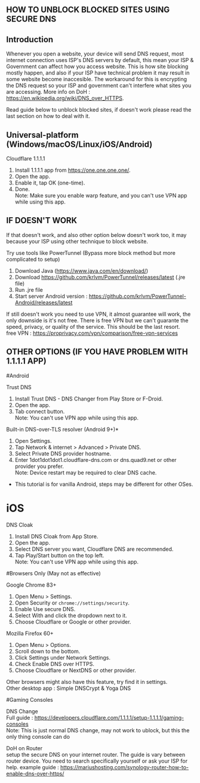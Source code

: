 HOW TO UNBLOCK BLOCKED SITES USING SECURE DNS
-----
 
## Introduction
Whenever you open a website, your device will send DNS request, most internet connection uses ISP's DNS servers by default, this mean your ISP & Government can affect how you access website. This is how site blocking mostly happen, and also if your ISP have technical problem it may result in some website become inaccesible. The workaround for this is encrypting the DNS request so your ISP and government can't interfere what sites you are accessing. More info on DoH : https://en.wikipedia.org/wiki/DNS_over_HTTPS.

Read guide below to unblock blocked sites, if doesn't work please read the last section on how to deal with it.
 
 
## Universal-platform (Windows/macOS/Linux/iOS/Android)
Cloudflare 1.1.1.1
1. Install 1.1.1.1 app from https://one.one.one.one/.
2. Open the app.
3. Enable it, tap OK (one-time).  
4. Done.  
Note: Make sure you enable warp feature, and you can't use VPN app while using this app.  

## IF DOESN'T WORK
If that doesn't work, and also other option below doesn't work too, it may because your ISP using other technique to block website.  
  
Try use tools like PowerTunnel (Bypass more block method but more complicated to setup)  
1. Download Java (https://www.java.com/en/download/)
2. Download https://github.com/krlvm/PowerTunnel/releases/latest (.jre file)
3. Run .jre file
4. Start server
Android version : https://github.com/krlvm/PowerTunnel-Android/releases/latest 
  
If still doesn't work you need to use VPN, it almost guarantee will work, the only downside is it's not free. There is free VPN but we can't guarante the speed, privacy, or quality of the service. This should be the last resort.  
free VPN : https://proprivacy.com/vpn/comparison/free-vpn-services
 
OTHER OPTIONS (IF YOU HAVE PROBLEM WITH 1.1.1.1 APP)
-----

#Android

Trust DNS
1. Install Trust DNS - DNS Changer from Play Store or F-Droid.
2. Open the app.
3. Tab connect button.  
Note: You can't use VPN app while using this app.
 
Built-in DNS-over-TLS resolver (Android 9+)*
1. Open Settings.
2. Tap Network & internet > Advanced > Private DNS.
3. Select Private DNS provider hostname.
4. Enter 1dot1dot1dot1.cloudflare-dns.com or dns.quad9.net or other provider you prefer.  
Note: Device restart may be required to clear DNS cache.
* This tutorial is for vanilla Android, steps may be different for other OSes.
 

# iOS

DNS Cloak
1. Install DNS Cloak from App Store.
2. Open the app.
3. Select DNS server you want, Cloudflare DNS are recommended.
4. Tap Play/Start button on the top left.  
Note: You can't use VPN app while using this app.
 
  
#Browsers Only (May not as effective)

Google Chrome 83+
1. Open Menu > Settings.
2. Open Security or `chrome://settings/security`.
3. Enable Use secure DNS.
4. Select With and click the dropdown next to it.
5. Choose Cloudflare or Google or other provider.
 
Mozilla Firefox 60+
1. Open Menu > Options.
2. Scroll down to the bottom.
3. Click Settings under Network Settings.
4. Check Enable DNS over HTTPS.
5. Choose Cloudflare or NextDNS or other provider.

Other browsers might also have this feature, try find it in settings.  
Other desktop app : Simple DNSCrypt & Yoga DNS  
  
#Gaming Consoles

DNS Change  
Full guide : https://developers.cloudflare.com/1.1.1.1/setup-1.1.1.1/gaming-consoles  
Note: This is just normal DNS change, may not work to ublock, but this the only thing console can do

DoH on Router  
setup the secure DNS on your internet router. The guide is vary between router device. You need to search specifically yourself or ask your ISP for help.
example guide : https://mariushosting.com/synology-router-how-to-enable-dns-over-https/  
